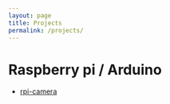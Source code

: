 ```yaml
---
layout: page
title: Projects
permalink: /projects/
---
```



# Raspberry pi / Arduino 
- [rpi-camera](./rpi-camera/)
